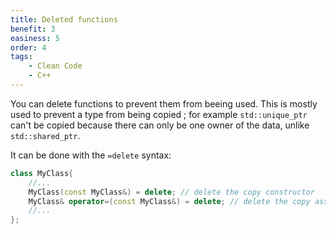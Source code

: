 ```yaml
---
title: Deleted functions
benefit: 3
easiness: 5
order: 4
tags:
    - Clean Code
    - C++
---
```


You can delete functions to prevent them from beeing used. This is mostly used to prevent a type from being copied ; for example `std::unique_ptr` can't be copied because there can only be one owner of the data, unlike `std::shared_ptr`.

It can be done with the `=delete` syntax:

```cpp
class MyClass{
    //...
    MyClass(const MyClass&) = delete; // delete the copy constructor
    MyClass& operator=(const MyClass&) = delete; // delete the copy assignment
    //...
};
```